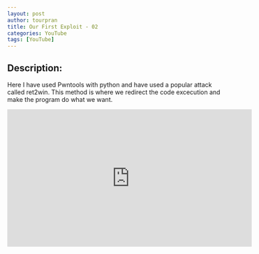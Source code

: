 ```yaml
---
layout: post
author: tourpran
title: Our First Exploit - 02 
categories: YouTube
tags: [YouTube]
---
```


## Description:
Here I have used Pwntools with python and have used a popular attack called ret2win. This method is where we redirect the code excecution and make the program do what we want.

<iframe width="560" height="315" src="https://www.youtube.com/embed/21GW7xQqMqg" frameborder="0" allow="accelerometer; autoplay; encrypted-media; gyroscope; picture-in-picture" allowfullscreen></iframe>